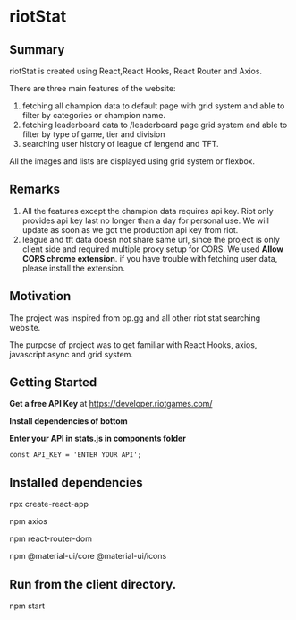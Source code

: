 # riotStat

## Summary

riotStat is created using React,React Hooks, React Router and Axios. 

There are three main features of the website: 

1. fetching all champion data to default page with grid system and able to filter by categories or champion name.
3. fetching leaderboard data to /leaderboard page grid system and able to filter by type of game, tier and division
2. searching user history of league of lengend and TFT.

All the images and lists are displayed using grid system or flexbox.

## Remarks

1. All the features except the champion data requires api key. Riot only provides api key last no longer than a day for personal use. We will update as soon as we got the production api key from riot.
2. league and tft data doesn not share same url, since the project is only client side and required multiple proxy setup for CORS. We used **Allow CORS chrome extension**. if you have trouble with fetching user data, please install the extension.



## Motivation

The project was inspired from op.gg and all other riot stat searching website.

The purpose of project was to get familiar with React Hooks, axios, javascript async and grid system.


## Getting Started

**Get a free API Key** at https://developer.riotgames.com/

**Install dependencies of bottom**

**Enter your API in stats.js in components folder**
```
const API_KEY = 'ENTER YOUR API';
```



## Installed dependencies

npx create-react-app

npm axios

npm react-router-dom

npm @material-ui/core @material-ui/icons


## Run from the client directory.

npm start
